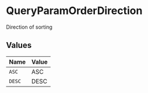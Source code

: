 # QueryParamOrderDirection

Direction of sorting


## Values

| Name   | Value  |
| ------ | ------ |
| `ASC`  | ASC    |
| `DESC` | DESC   |